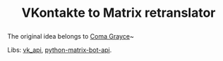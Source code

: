 # <p align="center">VKontakte to Matrix retranslator</p>

The original idea belongs to [Coma Grayce](https://matrix.to/#/@commagray:matrix.org)~

Libs: [vk_api](https://github.com/python273/vk_api),
[python-matrix-bot-api](https://github.com/shawnanastasio/python-matrix-bot-api).
